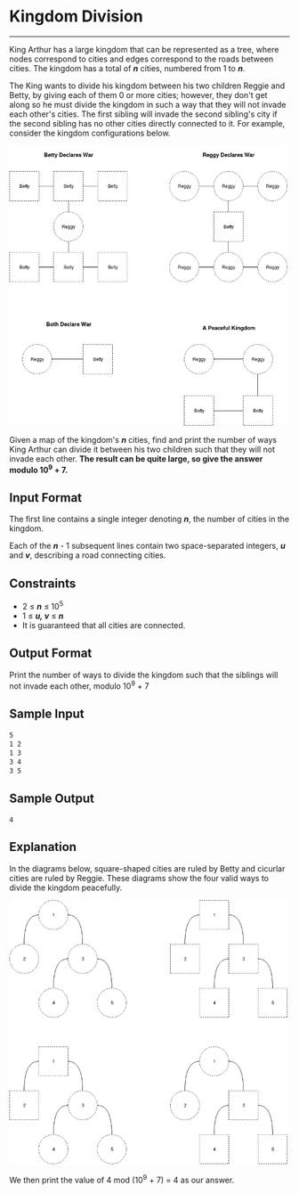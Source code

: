 # Kingdom Division

---

King Arthur has a large kingdom that can be represented as a tree, where nodes correspond to cities and edges correspond to the roads between cities. The kingdom has a total of __*n*__ cities, numbered from 1 to __*n*__.

The King wants to divide his kingdom between his two children Reggie and Betty, by giving each of them 0 or more cities; however, they don't get along so he must divide the kingdom in such a way that they will not invade each other's cities. The first sibling will invade the second sibling's city if the second sibling has no other cities directly connected to it. For example, consider the kingdom configurations below.

![](KingdomDiagram.png)

Given a map of the kingdom's __*n*__ cities, find and print the number of ways King Arthur can divide it between his two children such that they will not invade each other. __The result can be quite large, so give the answer modulo 10<sup>9</sup> + 7.__

## Input Format

The first line contains a single integer denoting __*n*__, the number of cities in the kingdom.

Each of the __*n*__ - 1 subsequent lines contain two space-separated integers, __*u*__ and __*v*__, describing a road connecting cities.

## Constraints

- 2 ≤ __*n*__ ≤ 10<sup>5</sup>
- 1 ≤ __*u, v*__ ≤ __*n*__
- It is guaranteed that all cities are connected.

## Output Format

Print the number of ways to divide the kingdom such that the siblings will not invade each other, modulo 10<sup>9</sup> + 7

## Sample Input
```
5
1 2
1 3
3 4
3 5
```

## Sample Output
```
4
```

## Explanation

In the diagrams below, square-shaped cities are ruled by Betty and cicurlar cities are ruled by Reggie. These diagrams show the four valid ways to divide the kingdom peacefully.

![](ExplanationDiagram.png)

We then print the value of 4 mod (10<sup>9</sup> + 7) = 4 as our answer.